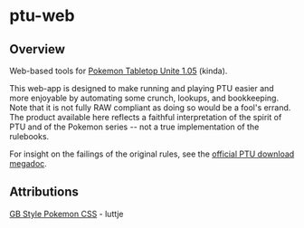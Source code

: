 # ptu-web

## Overview

Web-based tools for [Pokemon Tabletop Unite 1.05](https://pokemontabletop.com/downloads-and-resources/) (kinda).

This web-app is designed to make running and playing PTU easier and more enjoyable by automating some crunch, lookups, and bookkeeping. Note that it is not fully RAW compliant as doing so would be a fool's errand. The product available here reflects a faithful interpretation of the spirit of PTU and of the Pokemon series -- not a true implementation of the rulebooks. 

For insight on the failings of the original rules, see the [official PTU download megadoc](https://docs.google.com/document/d/1nth5gA7WrFzvxfyaNtVaz8_xwUmLu-sysh34dDn3ROM).

## Attributions

[GB Style Pokemon CSS](https://github.com/luttje/css-pokemon-gameboy) - luttje